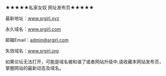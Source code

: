 ★★★★★私家女奴 网址发布页★★★★★

最新地址：www.srgirl.xyz

永久域名：www.srgirl.com

邮箱Email：admin@srgirl.com

失效域名：www.srgirl.org

如果论坛无法打开，可能是域名被和谐了或者网站升级中,请收藏本网站发布页，掌握网站的最新动态及域名。
